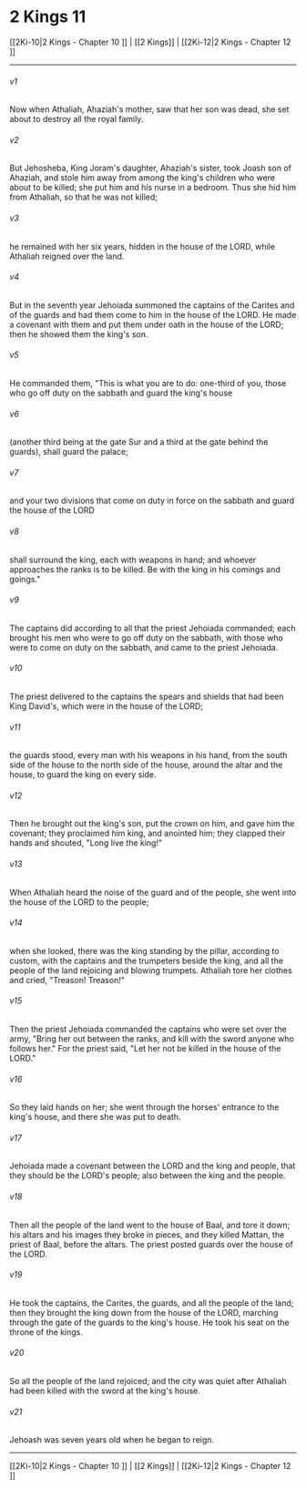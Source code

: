 # 2 Kings 11

[[2Ki-10|2 Kings - Chapter 10 ]] | [[2 Kings]] | [[2Ki-12|2 Kings - Chapter 12 ]]
***

###### v1
Now when Athaliah, Ahaziah's mother, saw that her son was dead, she set about to destroy all the royal family.
###### v2
But Jehosheba, King Joram's daughter, Ahaziah's sister, took Joash son of Ahaziah, and stole him away from among the king's children who were about to be killed; she put him and his nurse in a bedroom. Thus she hid him from Athaliah, so that he was not killed;
###### v3
he remained with her six years, hidden in the house of the LORD, while Athaliah reigned over the land.
###### v4
But in the seventh year Jehoiada summoned the captains of the Carites and of the guards and had them come to him in the house of the LORD. He made a covenant with them and put them under oath in the house of the LORD; then he showed them the king's son.
###### v5
He commanded them, "This is what you are to do: one-third of you, those who go off duty on the sabbath and guard the king's house
###### v6
(another third being at the gate Sur and a third at the gate behind the guards), shall guard the palace;
###### v7
and your two divisions that come on duty in force on the sabbath and guard the house of the LORD
###### v8
shall surround the king, each with weapons in hand; and whoever approaches the ranks is to be killed. Be with the king in his comings and goings."
###### v9
The captains did according to all that the priest Jehoiada commanded; each brought his men who were to go off duty on the sabbath, with those who were to come on duty on the sabbath, and came to the priest Jehoiada.
###### v10
The priest delivered to the captains the spears and shields that had been King David's, which were in the house of the LORD;
###### v11
the guards stood, every man with his weapons in his hand, from the south side of the house to the north side of the house, around the altar and the house, to guard the king on every side.
###### v12
Then he brought out the king's son, put the crown on him, and gave him the covenant; they proclaimed him king, and anointed him; they clapped their hands and shouted, "Long live the king!"
###### v13
When Athaliah heard the noise of the guard and of the people, she went into the house of the LORD to the people;
###### v14
when she looked, there was the king standing by the pillar, according to custom, with the captains and the trumpeters beside the king, and all the people of the land rejoicing and blowing trumpets. Athaliah tore her clothes and cried, "Treason! Treason!"
###### v15
Then the priest Jehoiada commanded the captains who were set over the army, "Bring her out between the ranks, and kill with the sword anyone who follows her." For the priest said, "Let her not be killed in the house of the LORD."
###### v16
So they laid hands on her; she went through the horses' entrance to the king's house, and there she was put to death.
###### v17
Jehoiada made a covenant between the LORD and the king and people, that they should be the LORD's people; also between the king and the people.
###### v18
Then all the people of the land went to the house of Baal, and tore it down; his altars and his images they broke in pieces, and they killed Mattan, the priest of Baal, before the altars. The priest posted guards over the house of the LORD.
###### v19
He took the captains, the Carites, the guards, and all the people of the land; then they brought the king down from the house of the LORD, marching through the gate of the guards to the king's house. He took his seat on the throne of the kings.
###### v20
So all the people of the land rejoiced; and the city was quiet after Athaliah had been killed with the sword at the king's house.
###### v21
Jehoash was seven years old when he began to reign.

***

[[2Ki-10|2 Kings - Chapter 10 ]] | [[2 Kings]] | [[2Ki-12|2 Kings - Chapter 12 ]]

